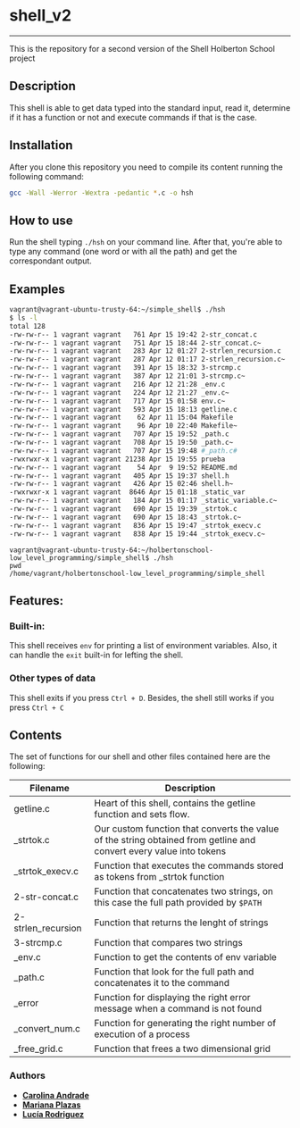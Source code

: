 # shell_v2
---
This is the repository for a second version of the Shell Holberton School project

## Description
This shell is able to get data typed into the standard input, read it, determine if it has a function or not and execute commands if that is the case.


## Installation
After you clone this repository you need to compile its content running the following command:
``` sh
gcc -Wall -Werror -Wextra -pedantic *.c -o hsh
```
## How to use
Run the shell typing ```./hsh``` on your command line. After that, you're able to type any command (one word or with all the path) and get the correspondant output.
## Examples
``` sh
vagrant@vagrant-ubuntu-trusty-64:~/simple_shell$ ./hsh
$ ls -l
total 128
-rw-rw-r-- 1 vagrant vagrant   761 Apr 15 19:42 2-str_concat.c
-rw-rw-r-- 1 vagrant vagrant   751 Apr 15 18:44 2-str_concat.c~
-rw-rw-r-- 1 vagrant vagrant   283 Apr 12 01:27 2-strlen_recursion.c
-rw-rw-r-- 1 vagrant vagrant   287 Apr 12 01:17 2-strlen_recursion.c~
-rw-rw-r-- 1 vagrant vagrant   391 Apr 15 18:32 3-strcmp.c
-rw-rw-r-- 1 vagrant vagrant   387 Apr 12 21:01 3-strcmp.c~
-rw-rw-r-- 1 vagrant vagrant   216 Apr 12 21:28 _env.c
-rw-rw-r-- 1 vagrant vagrant   224 Apr 12 21:27 _env.c~
-rw-rw-r-- 1 vagrant vagrant   717 Apr 15 01:58 env.c~
-rw-rw-r-- 1 vagrant vagrant   593 Apr 15 18:13 getline.c
-rw-rw-r-- 1 vagrant vagrant    62 Apr 11 15:04 Makefile
-rw-rw-r-- 1 vagrant vagrant    96 Apr 10 22:40 Makefile~
-rw-rw-r-- 1 vagrant vagrant   707 Apr 15 19:52 _path.c
-rw-rw-r-- 1 vagrant vagrant   708 Apr 15 19:50 _path.c~
-rw-rw-r-- 1 vagrant vagrant   707 Apr 15 19:48 #_path.c#
-rwxrwxr-x 1 vagrant vagrant 21238 Apr 15 19:55 prueba
-rw-rw-r-- 1 vagrant vagrant    54 Apr  9 19:52 README.md
-rw-rw-r-- 1 vagrant vagrant   405 Apr 15 19:37 shell.h
-rw-rw-r-- 1 vagrant vagrant   426 Apr 15 02:46 shell.h~
-rwxrwxr-x 1 vagrant vagrant  8646 Apr 15 01:18 _static_var
-rw-rw-r-- 1 vagrant vagrant   184 Apr 15 01:17 _static_variable.c~
-rw-rw-r-- 1 vagrant vagrant   690 Apr 15 19:39 _strtok.c
-rw-rw-r-- 1 vagrant vagrant   690 Apr 15 18:43 _strtok.c~
-rw-rw-r-- 1 vagrant vagrant   836 Apr 15 19:47 _strtok_execv.c
-rw-rw-r-- 1 vagrant vagrant   838 Apr 15 19:44 _strtok_execv.c~
```

```
vagrant@vagrant-ubuntu-trusty-64:~/holbertonschool-low_level_programming/simple_shell$ ./hsh
pwd
/home/vagrant/holbertonschool-low_level_programming/simple_shell
```

## Features:
### Built-in:
This shell receives ```env``` for printing a list of environment variables. Also, it can handle the ```exit``` built-in for lefting the shell.
### Other types of data
This shell exits if you press ```Ctrl + D```. Besides, the shell still works if you press ```Ctrl + C```
## Contents
The set of functions for our shell and other files contained here are the following:

| Filename| Description |
| ------ | ------ |
| getline.c | Heart of this shell, contains the getline function and sets flow. |
| _strtok.c | Our custom function that converts the value of the string obtained from getline and convert every value into tokens|
| _strtok_execv.c| Function that executes the commands stored as tokens from _strtok function|
| 2-str-concat.c| Function that concatenates two strings, on this case the full path provided by ```$PATH```|
|2-strlen_recursion|Function that returns the lenght of strings|
|3-strcmp.c|Function that compares two strings|
|_env.c|Function to get the contents of env variable|
|_path.c | Function that look for the full path and concatenates it to the command|
| _error| Function for displaying the right error message when a command is not found |
|_convert_num.c | Function for generating the right number of execution of a process |
|_free_grid.c | Function that frees a two dimensional grid |

### Authors
* [**Carolina Andrade**](https://github.com/xica369)
* [**Mariana Plazas**](https://github.com/marianaplazas)
* [**Lucía Rodriguez**](https://github.com/luroto)